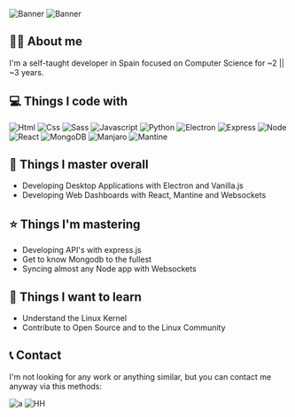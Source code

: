 ![Banner](https://media.discordapp.net/attachments/1064596920133230642/1064650803404611584/banner3.png)
![Banner](https://media.discordapp.net/attachments/1064596920133230642/1064653563776729088/banner4.png)
## 🙍‍♂️ About me
I'm a self-taught developer in Spain focused on Computer Science for ~2 || ~3 years.

## 💻 Things I code with 
![Html](https://img.shields.io/badge/HTML5-E34F26?style=for-the-badge&logo=html5&logoColor=white)
![Css]( 	https://img.shields.io/badge/CSS3-1572B6?style=for-the-badge&logo=css3&logoColor=white)
![Sass](https://img.shields.io/badge/Sass-CC6699?style=for-the-badge&logo=sass&logoColor=white)
![Javascript](https://img.shields.io/badge/JavaScript-323330?style=for-the-badge&logo=javascript&logoColor=F7DF1E)
![Python](https://img.shields.io/badge/Python-FFD43B?style=for-the-badge&logo=python&logoColor=blue)
![Electron](https://img.shields.io/badge/Electron-2B2E3A?style=for-the-badge&logo=electron&logoColor=9FEAF9)
![Express](https://img.shields.io/badge/Express.js-000000?style=for-the-badge&logo=express&logoColor=white)
![Node](https://img.shields.io/badge/Node.js-339933?style=for-the-badge&logo=nodedotjs&logoColor=white)
![React](https://img.shields.io/badge/React-20232A?style=for-the-badge&logo=react&logoColor=61DAFB)
![MongoDB](https://img.shields.io/badge/MongoDB-4EA94B?style=for-the-badge&logo=mongodb&logoColor=white)
![Manjaro](https://img.shields.io/badge/manjaro-35BF5C?style=for-the-badge&logo=manjaro&logoColor=white)
![Mantine](https://media.discordapp.net/attachments/1064596920133230642/1064664655492030504/Mesa_de_trabajo_1.png)

## 🌟 Things I master overall
- Developing Desktop Applications with Electron and Vanilla.js
- Developing Web Dashboards with React, Mantine and Websockets

## ⭐ Things I'm mastering
- Developing API's with express.js
- Get to know Mongodb to the fullest
- Syncing almost any Node app with Websockets

##  💖 Things I want to learn
- Understand the Linux Kernel
- Contribute to Open Source and to the Linux Community

## 📞 Contact
I'm not looking for any work or anything similar, but you can contact me anyway via this methods:

![a](https://img.shields.io/badge/Discord-5865F2?style=for-the-badge&logo=discord&logoColor=white)
![HH](https://img.shields.io/badge/Gmail-D14836?style=for-the-badge&logo=gmail&logoColor=white)